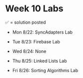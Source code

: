 # Week 10 Labs

&#x2705; = solution posted

- Mon 8/22: SyncAdapters Lab


- Tue 8/23: Firebase Lab


- Wed 8/24: None


- Thu 8/25: Linked Lists Lab


- Fri 8/26: Sorting Algorithms Lab
